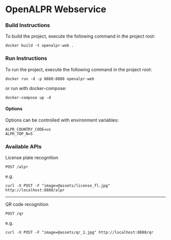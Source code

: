 # OpenALPR Webservice

### Build Instructions

To build the project, execute the following command in the project root:

```
docker build -t openalpr-web .
```

### Run Instructions

To run the project, execute the following command in the project root:

```
docker run -d -p 8888:8888 openalpr-web
```

or run with docker-compose:

```
docker-compose up -d
```

#### Options

Options can be controlled with environment variables:

```
ALPR_COUNTRY_CODE=us
ALPR_TOP_N=5
```

### Available APIs

License plate recognition

```
POST /alpr
```

e.g.
```
curl -X POST -F "image=@assets/license_fl.jpg" http://localhost:8888/alpr
```

___
QR code recognition

```
POST /qr
```

e.g.
```
curl -X POST -F "image=@assets/qr_1.jpg" http://localhost:8888/qr
```

